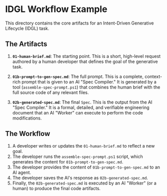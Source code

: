 # IDGL Workflow Example

This directory contains the core artifacts for an Intent-Driven Generative Lifecycle (IDGL) task.

## The Artifacts

1.  **`01-human-brief.md`**: The starting point. This is a short, high-level request authored by a human developer that defines the goal of the generative task.

2.  **`01b-prompt-to-gen-spec.md`**: The full prompt. This is a complete, context-rich prompt that is given to an AI "Spec Compiler." It is generated by a tool (`assemble-spec-prompt.ps1`) that combines the human brief with the full source code of any relevant files.

3.  **`02b-generated-spec.md`**: The final `Spec`. This is the output from the AI "Spec Compiler." It is a formal, detailed, and verifiable engineering document that an AI "Worker" can execute to perform the code modifications.

## The Workflow

1.  A developer writes or updates the `01-human-brief.md` to reflect a new goal.
2.  The developer runs the `assemble-spec-prompt.ps1` script, which generates the content for `01b-prompt-to-gen-spec.md`.
3.  The developer provides the content of `01b-prompt-to-gen-spec.md` to an AI agent.
4.  The developer saves the AI's response as `02b-generated-spec.md`.
5.  Finally, the `02b-generated-spec.md` is executed by an AI "Worker" (or a human) to produce the final code artifacts.
